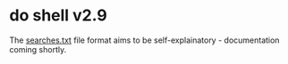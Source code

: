 # do shell v2.9

The [searches.txt](https://github.com/taext/do/blob/master/searches.txt) file format aims to be self-explainatory - documentation coming shortly.
